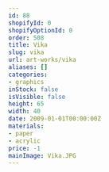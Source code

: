 ```yaml
---
id: 88
shopifyId: 0
shopifyOptionId: 0
order: 508
title: Vika
slug: vika
url: art-works/vika
aliases: []
categories:
- graphics
inStock: false
isVisible: false
height: 65
width: 40
date: 2009-01-01T00:00:00Z
materials:
- paper
- acrylic
price: -1
mainImage: Vika.JPG
---
```

